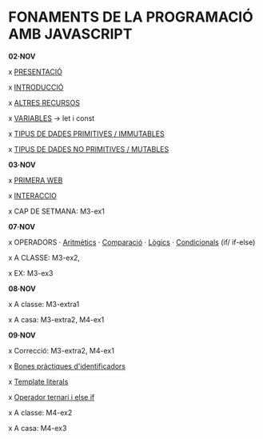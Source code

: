 # FONAMENTS DE LA PROGRAMACIÓ AMB JAVASCRIPT

**02·NOV**

x [PRESENTACIÓ](./presentacio/presentacio.md)

x [INTRODUCCIÓ](./introduccio/introduccio.md)

x [ALTRES RECURSOS](./altres-recursos/altres-recursos.md)

x [VARIABLES](./variables/variables.md) -> let i const

x [TIPUS DE DADES PRIMITIVES / IMMUTABLES](./tipus-de-dades/primitives.md)

x [TIPUS DE DADES NO PRIMITIVES / MUTABLES](./tipus-de-dades/no-primitives.md) 

**03·NOV**

x [PRIMERA WEB](./primera-web/primera-web.md)

x [INTERACCIO](./interaccio/interaccio.md)

x CAP DE SETMANA: M3-ex1

**07·NOV**

x OPERADORS
    · [Aritmètics](./operadors/aritmetics.md)
    · [Comparació](./operadors/comparacio.md)
    · [Lògics](./operadors/logics.md)
    · [Condicionals](./operadors/condicionals.md) (if/ if-else)

x A CLASSE: M3-ex2,

x EX: M3-ex3

**08·NOV**

x A classe: M3-extra1

x A casa: M3-extra2, M4-ex1

**09·NOV**

x Correcció: M3-extra2, M4-ex1

x [Bones pràctiques d'identificadors](./identificadors/identificadors.md)

x [Template literals](./template-literals/template-literals.md)

x [Operador ternari i else if](./operadors/condicionals.md)

x A classe: M4-ex2

x A casa: M4-ex3




